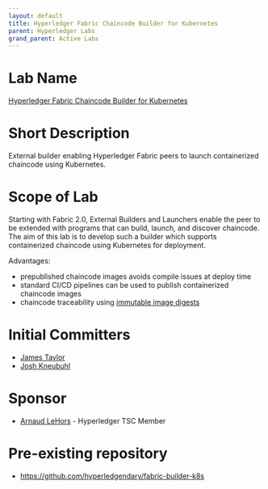 ```yaml
---
layout: default
title: Hyperledger Fabric Chaincode Builder for Kubernetes
parent: Hyperledger Labs
grand_parent: Active Labs
---
```

# Lab Name
[Hyperledger Fabric Chaincode Builder for Kubernetes](https://github.com/hyperledger-labs/fabric-builder-k8s)

# Short Description
External builder enabling Hyperledger Fabric peers to launch containerized chaincode using Kubernetes.

# Scope of Lab
Starting with Fabric 2.0, External Builders and Launchers enable the peer to be extended with programs that can build, launch, and discover chaincode. The aim of this lab is to develop such a builder which supports containerized chaincode using Kubernetes for deployment.

Advantages:

- prepublished chaincode images avoids compile issues at deploy time
- standard CI/CD pipelines can be used to publish containerized chaincode images
- chaincode traceability using [immutable image digests](https://docs.docker.com/engine/reference/commandline/pull/#pull-an-image-by-digest-immutable-identifier)

# Initial Committers
- [James Taylor](https://github.com/jt-nti)
- [Josh Kneubuhl](https://github.com/jkneubuh)

# Sponsor
- [Arnaud LeHors](https://github.com/lehors)  - Hyperledger TSC Member

# Pre-existing repository
- https://github.com/hyperledgendary/fabric-builder-k8s

